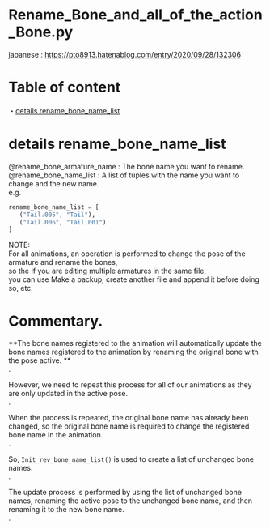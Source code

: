 # Rename_Bone_and_all_of_the_action_Bone.py
japanese : https://pto8913.hatenablog.com/entry/2020/09/28/132306<br>

# Table of content
・[details rename_bone_name_list](#detailsrename_bone_name_list)

# details rename_bone_name_list
@rename_bone_armature_name : The bone name you want to rename. <br>
@rename_bone_name_list : A list of tuples with the name you want to change and the new name. <br>
e.g. <br>
```python
rename_bone_name_list = [
   ("Tail.005", "Tail"),
   ("Tail.006", "Tail.001")
]
```

NOTE: <br>
For all animations, an operation is performed to change the pose of the armature and rename the bones, <br>
so the If you are editing multiple armatures in the same file, <br>
you can use Make a backup, create another file and append it before doing so, etc. <br>

# Commentary.
**The bone names registered to the animation will automatically update the bone names registered to the animation by renaming the original bone with the pose active. **<br>.

However, we need to repeat this process for all of our animations as they are only updated in the active pose. <br>.

When the process is repeated, the original bone name has already been changed, so the original bone name is required to change the registered bone name in the animation. <br>.

So, `Init_rev_bone_name_list()` is used to create a list of unchanged bone names. <br>.

The update process is performed by using the list of unchanged bone names, renaming the active pose to the unchanged bone name, and then renaming it to the new bone name. <br>.
